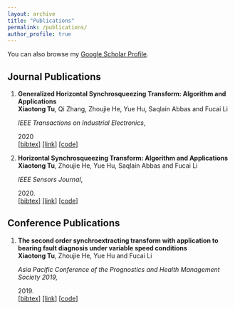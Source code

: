```yaml
---
layout: archive
title: "Publications"
permalink: /publications/
author_profile: true
---
```


You can also browse my [Google Scholar Profile](https://scholar.google.com.hk/citations?user=5nE58tAAAAAJ&hl=zh-CN&newwindow=1).


<style>
.biblist { }

/* The item */
.biblist li { }

/* You can define custom styles for plstyle field here. */


/*************************************
   The box that contain BibTeX code
 *************************************/
div.noshow { display: none; }
div.bibtex {
  margin-right: 0%;
  margin-top: 1.2em;
  margin-bottom: 1.3em;
  border: 1px solid silver;
  padding: 0.3em 0.5em;
  background: #eeeeee;
}
div.bibtex pre { font-size: 75%; overflow: auto;  width: 100%; }
</style>

<script>
function toggleBibtex(articleid) {
  var bib = document.getElementById('bib_'+articleid);
  if (bib) {
    if(bib.className.indexOf('bibtex') != -1) {
    bib.className.indexOf('noshow') == -1?bib.className = 'bibtex noshow':bib.className = 'bibtex';
    }
  } else {
    return;
  }
}
</script>



## Journal Publications
<ol class="biblist">


<!-- Item: GHST -->
<li ><p>
<b>Generalized Horizontal Synchrosqueezing Transform: Algorithm and Applications</b><br>
<b>Xiaotong Tu</b>, Qi Zhang, Zhoujie He, Yue Hu, Saqlain Abbas and Fucai Li<br>

<i>IEEE Transactions on Industrial Electronics</i>,

2020<br>
<a href="javascript:toggleBibtex('GHST')" class="textlink">[bibtex]</a>
<a href="https://ieeexplore.ieee.org/abstract/document/9072355?casa_token=ny5psZfSKLoAAAAA:b0tYqiqCWNc2BZn3vi2bY4yQdD1XNisZcaITlEEiPFT7-d08N6UIXoeTm9FbDHuVP_onJ_B60g" class="textlink" target="_blank">[link]</a>
<a href="https://github.com/tormii/GHST" class="textlink" target="_blank">[code]</a>
</p>

<div id="bib_GHST" class="bibtex noshow">
<pre>
@article{GHST,
  title={Generalized Horizontal Synchrosqueezing Transform: Algorithm and Applications},
  author={Tu, Xiaotong and Zhang, Qi and Li, Fucai},
  journal={IEEE Transactions on Industrial Electronics},
  year={2020},
  publisher={IEEE}
}
</pre></div>
</li>


<!-- Item: HST -->
<li ><p>
<b>Horizontal Synchrosqueezing Transform: Algorithm and Applications</b><br>
<b>Xiaotong Tu</b>, Zhoujie He, Yue Hu, Saqlain Abbas and Fucai Li<br>

<i>IEEE Sensors Journal</i>,

2020.<br>
<a href="javascript:toggleBibtex('HST')" class="textlink">[bibtex]</a>
<a href="https://ieeexplore.ieee.org/document/8950127" class="textlink" target="_blank">[link]</a>
<a href="https://github.com/tormii/HST" class="textlink" target="_blank">[code]</a>

</p>

<div id="bib_HST" class="bibtex noshow">
<pre>
@article{HST,
  title={Horizontal Synchrosqueezing Transform: Algorithm and Applications},
  author={Tu, Xiaotong and He, Zhoujie and Li, Fucai},
  journal={IEEE Sensors Journal},
  year={2020},
  publisher={IEEE}
}
</pre></div>
</li>

</ol>






## Conference Publications
<ol class="biblist">

<!-- Item: SSET -->
<li ><p>
<b>The second order synchroextracting transform with application to bearing fault diagnosis under variable speed conditions</b><br>
<b>Xiaotong Tu</b>, Zhoujie He, Yue Hu and Fucai Li <br>

<i>Asia Pacific Conference of the Prognostics and Health Management Society 2019, </i>

2019.<br>
<a href="javascript:toggleBibtex('SSET')" class="textlink">[bibtex]</a>
<a href="https://www.researchgate.net/publication/334635135_The_Second_Order_Synchroextracting_Transform_with_Application_to_Bearing_Fault_Diagnosis_under_Variable_Speed_Condition" class="textlink" target="_blank">[link]</a>
<a href="https://github.com/tormii/SSET" class="textlink" target="_blank">[code]</a>
</p>

<div id="bib_SSET" class="bibtex noshow">
<pre>
@inproceedings{SSET,
  title={The second order synchroextracting transform with application to bearing fault diagnosis under variable speed conditions},
  author={Tu, Xiaotong and He, Zhoujie and Li, Fucai},
  booktitle={Asia Pacific Conference of the Prognostics and Health Management Society 2019},
  pages={306--309},
  year={2019},
  organization={Beihang University}
}
</pre></div>
</li>


</ol>
